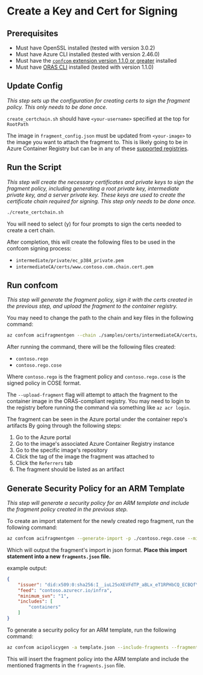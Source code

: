 # Create a Key and Cert for Signing

## Prerequisites

- Must have OpenSSL installed (tested with version 3.0.2)
- Must have Azure CLI installed (tested with version 2.46.0)
- Must have the [`confcom` extension version 1.1.0 or greater](../../README.md) installed
- Must have [ORAS CLI](https://oras.land/docs/installation/) installed (tested with version 1.1.0)

## Update Config

*This step sets up the configuration for creating certs to sign the fragment policy. This only needs to be done once.*

`create_certchain.sh` should have `<your-username>` specified at the top for `RootPath`

The image in `fragment_config.json` must be updated from `<your-image>` to the image you want to attach the fragment to. This is likely going to be in Azure Container Registry but can be in any of these [supported registries](https://oras.land/docs/compatible_oci_registries/).

## Run the Script

*This step will create the necessary certificates and private keys to sign the fragment policy, including generating a root private key, intermediate private key, and a server private key. These keys are used to create the certificate chain required for signing. This step only needs to be done once.*

```bash
./create_certchain.sh
```

You will need to select (y) for four prompts to sign the certs needed to create a cert chain.

After completion, this will create the following files to be used in the confcom signing process:

- `intermediate/private/ec_p384_private.pem`
- `intermediateCA/certs/www.contoso.com.chain.cert.pem`

## Run confcom

*This step will generate the fragment policy, sign it with the certs created in the previous step, and upload the fragment to the container registry.*

You may need to change the path to the chain and key files in the following command:

```bash
az confcom acifragmentgen --chain ./samples/certs/intermediateCA/certs/www.contoso.com.chain.cert.pem --key ./samples/certs/intermediateCA/private/ec_p384_private.pem --svn 1 --namespace contoso --config ./samples/config.json --upload-fragment
```

After running the command, there will be the following files created:

- `contoso.rego`
- `contoso.rego.cose`

Where `contoso.rego` is the fragment policy and `contoso.rego.cose` is the signed policy in COSE format.

The `--upload-fragment` flag will attempt to attach the fragment to the container image in the ORAS-compliant registry. You may need to login to the registry before running the command via something like `az acr login`.

The fragment can be seen in the Azure portal under the container repo's artifacts By going through the following steps:

1. Go to the Azure portal
2. Go to the image's associated Azure Container Registry instance
3. Go to the specific image's repository
4. Click the tag of the image the fragment was attached to
5. Click the `Referrers` tab
6. The fragment should be listed as an artifact

## Generate Security Policy for an ARM Template

*This step will generate a security policy for an ARM template and include the fragment policy created in the previous step.*

To create an import statement for the newly created rego fragment, run the following command:

```bash
az confcom acifragmentgen --generate-import -p ./contoso.rego.cose --minimum-svn 1
```

Which will output the fragment's import in json format. **Place this import statement into a new `fragments.json` file.**

example output:

```json
{
    "issuer": "did:x509:0:sha256:I__iuL25oXEVFdTP_aBLx_eT1RPHbCQ_ECBQfYZpt9s::eku:1.3.6.1.4.1.311.76.59.1.3",
    "feed": "contoso.azurecr.io/infra",
    "minimum_svn": "1",
    "includes": [
        "containers"
    ]
}
```

To generate a security policy for an ARM template, run the following command:

```bash
az confcom acipolicygen -a template.json --include-fragments --fragments-json fragments.json
```

This will insert the fragment policy into the ARM template and include the mentioned fragments in the `fragments.json` file.
